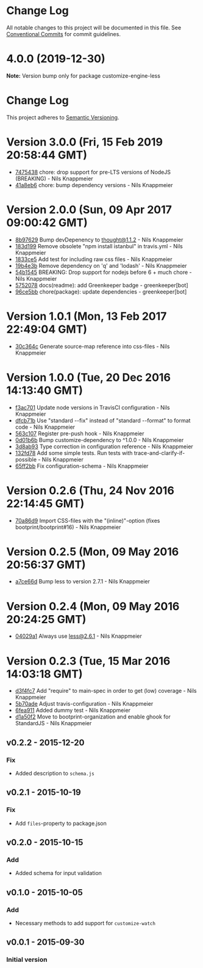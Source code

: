 # Change Log

All notable changes to this project will be documented in this file.
See [Conventional Commits](https://conventionalcommits.org) for commit guidelines.

# 4.0.0 (2019-12-30)

**Note:** Version bump only for package customize-engine-less





# Change Log

This project adheres to [Semantic Versioning](http://semver.org/).

<a name="current-release"></a>
# Version 3.0.0 (Fri, 15 Feb 2019 20:58:44 GMT)

* [7475438](https://github.com/bootprint/customize-engine-less/commit/7475438) chore: drop support for pre-LTS versions of NodeJS (BREAKING) - Nils Knappmeier
* [41a8eb6](https://github.com/bootprint/customize-engine-less/commit/41a8eb6) chore: bump dependency versions - Nils Knappmeier



# Version 2.0.0 (Sun, 09 Apr 2017 09:00:42 GMT)

* [8b97629](https://github.com/bootprint/customize-engine-less/commit/8b97629) Bump devDepenency to thought@1.1.2 - Nils Knappmeier
* [183d199](https://github.com/bootprint/customize-engine-less/commit/183d199) Remove obsolete "npm install istanbul" in travis.yml - Nils Knappmeier
* [1833ce5](https://github.com/bootprint/customize-engine-less/commit/1833ce5) Add test for including raw css files - Nils Knappmeier
* [19b4e3b](https://github.com/bootprint/customize-engine-less/commit/19b4e3b) Remove dependency on 'q' and 'lodash' - Nils Knappmeier
* [54b1545](https://github.com/bootprint/customize-engine-less/commit/54b1545) BREAKING: Drop support for nodejs before 6 + much chore - Nils Knappmeier
* [5752078](https://github.com/bootprint/customize-engine-less/commit/5752078) docs(readme): add Greenkeeper badge - greenkeeper[bot]
* [96ce5bb](https://github.com/bootprint/customize-engine-less/commit/96ce5bb) chore(package): update dependencies - greenkeeper[bot]


# Version 1.0.1 (Mon, 13 Feb 2017 22:49:04 GMT)

* [30c364c](https://github.com/bootprint/customize-engine-less/commit/30c364c) Generate source-map reference into css-files - Nils Knappmeier

# Version 1.0.0 (Tue, 20 Dec 2016 14:13:40 GMT)

* [f3ac701](https://github.com/bootprint/customize-engine-less/commit/f3ac701) Update node versions in TravisCI configuration - Nils Knappmeier
* [dfcb71b](https://github.com/bootprint/customize-engine-less/commit/dfcb71b) Use "standard --fix" instead of "standard --format" to format code - Nils Knappmeier
* [563c107](https://github.com/bootprint/customize-engine-less/commit/563c107) Register pre-push hook - Nils Knappmeier
* [0d01b6b](https://github.com/bootprint/customize-engine-less/commit/0d01b6b) Bump customize-dependency to ^1.0.0 - Nils Knappmeier
* [3d8ab93](https://github.com/bootprint/customize-engine-less/commit/3d8ab93) Type correction in configuration reference - Nils Knappmeier
* [132fd78](https://github.com/bootprint/customize-engine-less/commit/132fd78) Add some simple tests. Run tests with trace-and-clarify-if-possible - Nils Knappmeier
* [65ff2bb](https://github.com/bootprint/customize-engine-less/commit/65ff2bb) Fix configuration-schema - Nils Knappmeier

# Version 0.2.6 (Thu, 24 Nov 2016 22:14:45 GMT)

* [70a86d9](https://github.com/bootprint/customize-engine-less/commit/70a86d9) Import CSS-files with the "(inline)"-option (fixes bootprint/bootprint#16) - Nils Knappmeier

# Version 0.2.5 (Mon, 09 May 2016 20:56:37 GMT)

* [a7ce66d](https://github.com/bootprint/customize-engine-less/commit/a7ce66d) Bump less to version 2.7.1 - Nils Knappmeier



# Version 0.2.4 (Mon, 09 May 2016 20:24:25 GMT)

* [04029a1](https://github.com/bootprint/customize-engine-less/commit/04029a1) Always use less@2.6.1 - Nils Knappmeier

# Version 0.2.3 (Tue, 15 Mar 2016 14:03:18 GMT)

* [d3f4fc7](https://github.com/bootprint/customize-engine-less/commit/d3f4fc7) Add "require" to main-spec in order to get (low) coverage - Nils Knappmeier
* [5b70ade](https://github.com/bootprint/customize-engine-less/commit/5b70ade) Adjust travis-configuration - Nils Knappmeier
* [6fea911](https://github.com/bootprint/customize-engine-less/commit/6fea911) Added dummy test - Nils Knappmeier
* [d1a50f2](https://github.com/bootprint/customize-engine-less/commit/d1a50f2) Move to bootprint-organization and enable ghook for StandardJS - Nils Knappmeier

## v0.2.2 - 2015-12-20
### Fix

* Added description to `schema.js`

## v0.2.1 - 2015-10-19
### Fix

* Add `files`-property to package.json

## v0.2.0 - 2015-10-15
### Add

* Added schema for input validation

## v0.1.0 - 2015-10-05 
### Add

* Necessary methods to add support for `customize-watch`

## v0.0.1 - 2015-09-30
### Initial version
